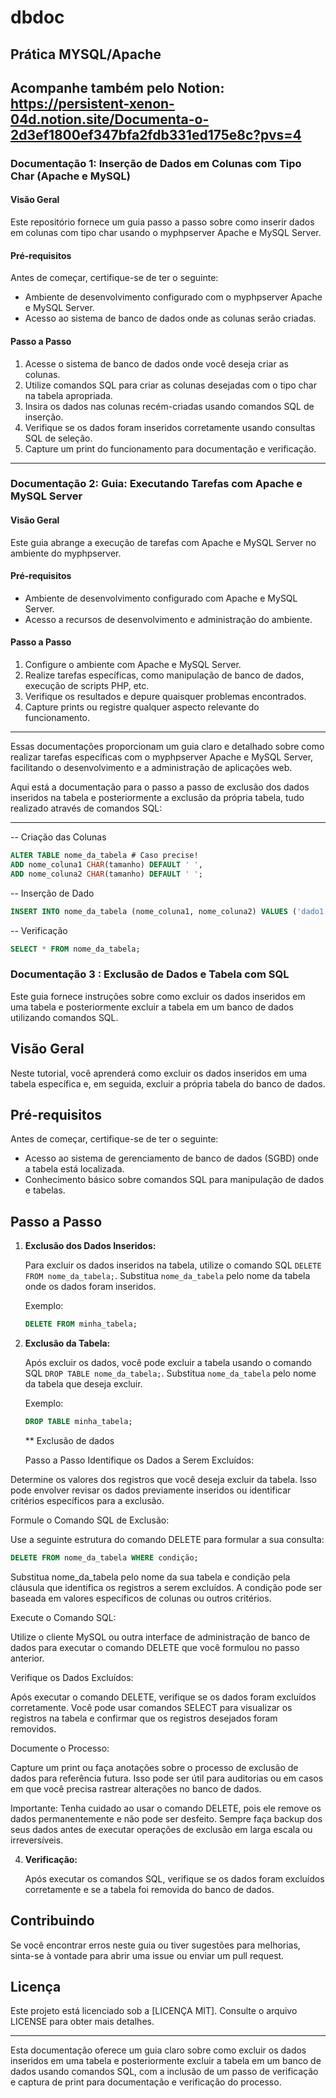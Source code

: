 # dbdoc

## Prática MYSQL/Apache

## Acompanhe também pelo Notion: https://persistent-xenon-04d.notion.site/Documenta-o-2d3ef1800ef347bfa2fdb331ed175e8c?pvs=4

### Documentação 1: Inserção de Dados em Colunas com Tipo Char (Apache e MySQL)

#### Visão Geral

Este repositório fornece um guia passo a passo sobre como inserir dados em colunas com tipo char usando o myphpserver Apache e MySQL Server.

#### Pré-requisitos

Antes de começar, certifique-se de ter o seguinte:

- Ambiente de desenvolvimento configurado com o myphpserver Apache e MySQL Server.
- Acesso ao sistema de banco de dados onde as colunas serão criadas.

#### Passo a Passo

1. Acesse o sistema de banco de dados onde você deseja criar as colunas.
2. Utilize comandos SQL para criar as colunas desejadas com o tipo char na tabela apropriada.
3. Insira os dados nas colunas recém-criadas usando comandos SQL de inserção.
4. Verifique se os dados foram inseridos corretamente usando consultas SQL de seleção.
5. Capture um print do funcionamento para documentação e verificação.


---

### Documentação 2: Guia: Executando Tarefas com Apache e MySQL Server

#### Visão Geral

Este guia abrange a execução de tarefas com Apache e MySQL Server no ambiente do myphpserver.

#### Pré-requisitos

- Ambiente de desenvolvimento configurado com Apache e MySQL Server.
- Acesso a recursos de desenvolvimento e administração do ambiente.

#### Passo a Passo

1. Configure o ambiente com Apache e MySQL Server.
2. Realize tarefas específicas, como manipulação de banco de dados, execução de scripts PHP, etc.
3. Verifique os resultados e depure quaisquer problemas encontrados.
4. Capture prints ou registre qualquer aspecto relevante do funcionamento.

---

Essas documentações proporcionam um guia claro e detalhado sobre como realizar tarefas específicas com o myphpserver Apache e MySQL Server, facilitando o desenvolvimento e a administração de aplicações web.


Aqui está a documentação para o passo a passo de exclusão dos dados inseridos na tabela e posteriormente a exclusão da própria tabela, tudo realizado através de comandos SQL:

---

-- Criação das Colunas
```sql
ALTER TABLE nome_da_tabela # Caso precise!
ADD nome_coluna1 CHAR(tamanho) DEFAULT ' ',
ADD nome_coluna2 CHAR(tamanho) DEFAULT ' ';
```
-- Inserção de Dado

```sql
INSERT INTO nome_da_tabela (nome_coluna1, nome_coluna2) VALUES ('dado1', 'dado2');
```

-- Verificação

```sql
SELECT * FROM nome_da_tabela;
```

### Documentação 3 : Exclusão de Dados e Tabela com SQL

Este guia fornece instruções sobre como excluir os dados inseridos em uma tabela e posteriormente excluir a tabela em um banco de dados utilizando comandos SQL.

## Visão Geral

Neste tutorial, você aprenderá como excluir os dados inseridos em uma tabela específica e, em seguida, excluir a própria tabela do banco de dados.

## Pré-requisitos

Antes de começar, certifique-se de ter o seguinte:

- Acesso ao sistema de gerenciamento de banco de dados (SGBD) onde a tabela está localizada.
- Conhecimento básico sobre comandos SQL para manipulação de dados e tabelas.

## Passo a Passo

1. **Exclusão dos Dados Inseridos:**

   Para excluir os dados inseridos na tabela, utilize o comando SQL `DELETE FROM nome_da_tabela;`. Substitua `nome_da_tabela` pelo nome da tabela onde os dados foram inseridos.

   Exemplo:
   
   ```sql
   DELETE FROM minha_tabela;
   ```

3. **Exclusão da Tabela:**

   Após excluir os dados, você pode excluir a tabela usando o comando SQL `DROP TABLE nome_da_tabela;`. Substitua `nome_da_tabela` pelo nome da tabela que deseja excluir.

   Exemplo:
   ```sql
   DROP TABLE minha_tabela;
   ```

   ** Exclusão de dados

   Passo a Passo
Identifique os Dados a Serem Excluídos:

Determine os valores dos registros que você deseja excluir da tabela. Isso pode envolver revisar os dados previamente inseridos ou identificar critérios específicos para a exclusão.

Formule o Comando SQL de Exclusão:

Use a seguinte estrutura do comando DELETE para formular a sua consulta:

```sql
DELETE FROM nome_da_tabela WHERE condição;
```

Substitua nome_da_tabela pelo nome da sua tabela e condição pela cláusula que identifica os registros a serem excluídos. A condição pode ser baseada em valores específicos de colunas ou outros critérios.

Execute o Comando SQL:

Utilize o cliente MySQL ou outra interface de administração de banco de dados para executar o comando DELETE que você formulou no passo anterior.

Verifique os Dados Excluídos:

Após executar o comando DELETE, verifique se os dados foram excluídos corretamente. Você pode usar comandos SELECT para visualizar os registros na tabela e confirmar que os registros desejados foram removidos.

Documente o Processo:

Capture um print ou faça anotações sobre o processo de exclusão de dados para referência futura. Isso pode ser útil para auditorias ou em casos em que você precisa rastrear alterações no banco de dados.

Importante:
Tenha cuidado ao usar o comando DELETE, pois ele remove os dados permanentemente e não pode ser desfeito.
Sempre faça backup dos seus dados antes de executar operações de exclusão em larga escala ou irreversíveis.

4. **Verificação:**

   Após executar os comandos SQL, verifique se os dados foram excluídos corretamente e se a tabela foi removida do banco de dados.



## Contribuindo

Se você encontrar erros neste guia ou tiver sugestões para melhorias, sinta-se à vontade para abrir uma issue ou enviar um pull request.

## Licença

Este projeto está licenciado sob a [LICENÇA MIT]. Consulte o arquivo LICENSE para obter mais detalhes.

---

Esta documentação oferece um guia claro sobre como excluir os dados inseridos em uma tabela e posteriormente excluir a tabela em um banco de dados usando comandos SQL, com a inclusão de um passo de verificação e captura de print para documentação e verificação do processo.
